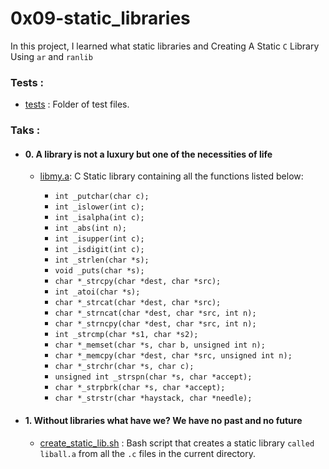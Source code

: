 # 0x09-static_libraries

In this project, I learned what static libraries and Creating A Static `C` Library Using `ar` and `ranlib`

### Tests :
 + [tests](https://github.com/BigGtpoint/alx-low_level_programming/tree/main/0x08-static_libraries/tests) : Folder of test files.

### Taks :
 + #### 0. A library is not a luxury but one of the necessities of life
   - [libmy.a](https://github.com/BigGtpoint/alx-low_level_programming/tree/main/0x08-static_libraries/libmy.a): C Static library containing all the functions listed below:

      - `int _putchar(char c);`
      - `int _islower(int c);`
      - `int _isalpha(int c);`
      - `int _abs(int n);`
      - `int _isupper(int c);`
      - `int _isdigit(int c);`
      - `int _strlen(char *s);`
      - `void _puts(char *s);`
      - `char *_strcpy(char *dest, char *src);`
      - `int _atoi(char *s);`
      - `char *_strcat(char *dest, char *src);`
      - `char *_strncat(char *dest, char *src, int n);`
      - `char *_strncpy(char *dest, char *src, int n);`
      - `int _strcmp(char *s1, char *s2);`
      - `char *_memset(char *s, char b, unsigned int n);`
      - `char *_memcpy(char *dest, char *src, unsigned int n);`
      - `char *_strchr(char *s, char c);`
      - `unsigned int _strspn(char *s, char *accept);`
      - `char *_strpbrk(char *s, char *accept);`
      - `char *_strstr(char *haystack, char *needle);`

 + #### 1. Without libraries what have we? We have no past and no future
   - [create_static_lib.sh](https://github.com/BigGtpoint/alx-low_level_programming/tree/main/0x08-static_libraries/create_static_lib.sh) : Bash script that creates a static library `called liball.a` from all the `.c` files in the current directory.
